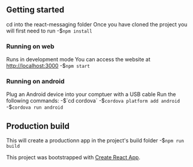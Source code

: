 ## Getting started
cd into the react-messaging folder
Once you have cloned the project you will first need to run 
-$`npm install`

### Running on web
Runs in development mode
You can access the website at [http://localhost:3000](http://localhost:3000)
-$`npm start`

### Running on android
Plug an Android device into your comptuer with a USB cable
Run the following commands: 
-$`cd cordova` 
-$`cordova platform add android`
-$`cordova run android`

## Production build
This will create a productionn app in the project's build folder
-$`npm run build`

This project was bootstrapped with [Create React App](https://github.com/facebook/create-react-app).

